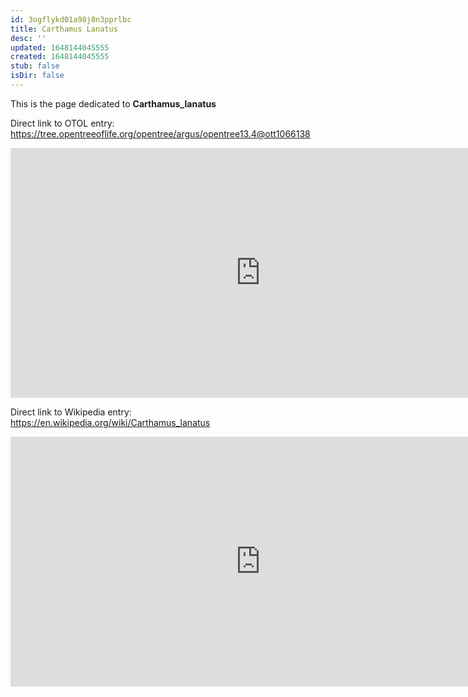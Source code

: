 ```yaml
---
id: 3ogflykd01a98j8n3pprlbc
title: Carthamus Lanatus
desc: ''
updated: 1648144045555
created: 1648144045555
stub: false
isDir: false
---
```

This is the page dedicated to **Carthamus_lanatus**


Direct link to OTOL entry: https://tree.opentreeoflife.org/opentree/argus/opentree13.4@ott1066138



<html>
    <body>
    <iframe src="https://tree.opentreeoflife.org/opentree/argus/opentree13.4@ott1066138"
    width="800" height="400" frameborder="0" allowfullscreen> </iframe>
    </body>
</html>
    


Direct link to Wikipedia entry: https://en.wikipedia.org/wiki/Carthamus_lanatus



<html>
    <body>
    <iframe src="https://en.wikipedia.org/wiki/Carthamus_lanatus"
    width="800" height="400" frameborder="0" allowfullscreen> </iframe>
    </body>
</html>
    
